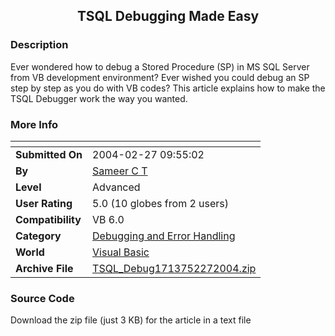 ﻿<div align="center">

## TSQL Debugging Made Easy


</div>

### Description

Ever wondered how to debug a Stored Procedure (SP) in MS SQL Server from VB development environment? Ever wished you could debug an SP step by step as you do with VB codes? This article explains how to make the TSQL Debugger work the way you wanted.
 
### More Info
 


<span>             |<span>
---                |---
**Submitted On**   |2004-02-27 09:55:02
**By**             |[Sameer C T](https://github.com/Planet-Source-Code/PSCIndex/blob/master/ByAuthor/sameer-c-t.md)
**Level**          |Advanced
**User Rating**    |5.0 (10 globes from 2 users)
**Compatibility**  |VB 6\.0
**Category**       |[Debugging and Error Handling](https://github.com/Planet-Source-Code/PSCIndex/blob/master/ByCategory/debugging-and-error-handling__1-26.md)
**World**          |[Visual Basic](https://github.com/Planet-Source-Code/PSCIndex/blob/master/ByWorld/visual-basic.md)
**Archive File**   |[TSQL\_Debug1713752272004\.zip](https://github.com/Planet-Source-Code/sameer-c-t-tsql-debugging-made-easy__1-51821/archive/master.zip)





### Source Code

Download the zip file (just 3 KB) for the article in a text file

